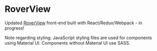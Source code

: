 # RoverView
Updated [RoverView](https://github.com/roverview/rover-fe) front-end built with React/Redux/Webpack - in progress!

Note regarding styling: JavaScript styling files are used for components using Material UI. Components without Material UI use SASS.
